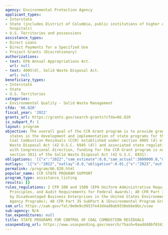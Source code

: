 ```yaml
---
agency: Environmental Protection Agency
applicant_types:
- Interstate
- State (includes District of Columbia, public institutions of higher education and
  hospitals)
- U.S. Territories and possessions
assistance_types:
- Direct Loans
- Direct Payments for a Specified Use
- Project Grants (Discretionary)
authorizations:
- text: EPA Annual Appropriations Act.
  url: null
- text: 4005(d), Solid Waste Disposal Act.
  url: null
beneficiary_types:
- Interstate
- State
- U.S. Territories
categories:
- Environmental Quality - Solid Waste Management
cfda: '66.820'
fiscal_year: '2022'
grants_url: https://grants.gov/search-grants?cfda=66.820
is_subpart_f: 1
layout: program
objective: The overall goal of the CCR Grant program is to provide grants to assist
  states in the development and implementation of state programs for the control of
  Coal Combustion Residuals (CCR) established under section 4005 (d) of the Solid
  Waste Disposal Act (42 U.S.C. 6945 (d)) and associated state regulations. Consistent
  with Congressional direction, funding for the CCR Grant program is not subject to
  section 3011 of the Solid Waste Disposal Act (42 U.S.C. 6931).
obligations: '[{"x":"2022","sam_estimate":0.0,"sam_actual":3000000.0,"usa_spending_actual":0.0},{"x":"2023","sam_estimate":4000000.0,"sam_actual":0.0,"usa_spending_actual":5884485.0},{"x":"2024","sam_estimate":4000000.0,"sam_actual":0.0,"usa_spending_actual":0.0}]'
outlays: '[{"x":"2022","outlay":0.0,"obligation":0.0},{"x":"2023","outlay":1037768.1,"obligation":5884485.0},{"x":"2024","outlay":0.0,"obligation":0.0}]'
permalink: /program/66.820.html
popular_name: CCR STATE PROGRAM SUPPORT
program_type: assistance_listing
results: []
rules_regulations: 2 CFR 200 and 1500 (EPA Uniform Administrative Requirements, Cost
  Principles, and Audit Requirements for Federal Awards); 40 CFR Part 33 (Participation
  by Disadvantaged Business Enterprises in the United States Environmental Protection
  Agency Programs); 40 CFR Part 35 SubPart A (Environmental Program Grants).
sam_url: https://sam.gov/fal/0e0e9cd9537e43d4ad0ab9338ebbe8bc/view
sub-agency: N/A
tax_expenditures: null
title: STATE PROGRAMS FOR CONTROL OF COAL COMBUSTION RESIDUALS
usaspending_url: https://www.usaspending.gov/search/?hash=9aaddd8bf8343cb5df55115462c117fc
---
```

